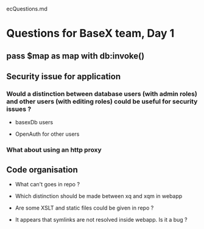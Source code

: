 ecQuestions.md

# Questions for BaseX team, Day 1

## pass $map as map with db:invoke()

## Security issue for application

### Would a distinction between database users (with admin roles) and other users (with editing roles) could be useful for security issues ?

- basexDb users

- OpenAuth for other users

### What about using an http proxy

## Code organisation

- What can't goes in repo ?

- Which distinction should be made between xq and xqm in webapp

- Are some XSLT and static files could be given in repo ?

- It appears that symlinks are not resolved inside webapp. Is it a bug ?
